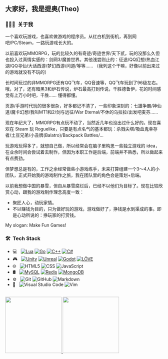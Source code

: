 <h2>大家好，我是提奥(Theo)</h2>

<h3> 👨🏻‍💻 &nbsp;关于我 </h3>
一个喜欢玩游戏，也喜欢做游戏的程序员。从红白机到街机，再到网吧/PC/Steam，一路玩游戏长大的。

以前喜欢玩MMORPG，玩的比较久的有奇迹/奇迹世界/天下贰，玩的没那么久但也投入过真情实感的：剑网3/魔兽世界。其他浅尝则止的：征途/QQ幻想/热血江湖/QQ寻仙/大话西游/梦幻西游/问道/等等…… （我列这个干嘛，好像以前出来过的游戏就没有不玩的）

长时间玩过的非MMORPG还有QQ飞车，QQ音速等，QQ飞车玩到了96级左右。哦，对了，还有暗黑3和炉石传说，炉石最高打到传说，千胜德鲁伊，花的时间感觉有上万小时吧，千胜…… 懂得都懂。

页游/手游时代玩的很多很杂，好多都记不清了，一些印象深刻的：七雄争霸/神仙道/魔卡幻想/我叫MT1和2/剑与远征/War Eternal/不休的乌拉拉/出发吧麦芬……

现在年纪大了，MMORPG有点玩不动了，当然近几年也没出过什么好的。现在喜欢在 Steam 玩 Roguelike，只要是有点名气的基本都玩：杀戮尖塔/吸血鬼幸存者/土豆兄弟/小丑牌(Balatro)/Backpack Battles/...

玩游戏玩得多了，就想自己做，所以经常会在脑子里构思一些独立游戏的 idea，在业余时间会尝试着去制作，但因为本职工作是后端，前端并不熟悉，所以做起来有点费劲。

但梦想总是有的，工作之余经常做些小游戏练手，未来打算组建一个3～4人的小团队，正式开始我的游戏制作之旅，我在团队里的角色会是策划+后端。

以前我想做中国的暴雪，但自从暴雪腐烂后，已经不以他们为目标了。现在比较欣赏心动，跟我的游戏制作理念高度一致：
* 聚匠人心，动玩家情。
* 不以赚钱为目的，只为做好玩的游戏，游戏做好了，挣钱是水到渠成的事。即是心动所说的：挣玩家的打赏钱。

My slogan: Make Fun Games!

<h3> 🛠 &nbsp;Tech Stack</h3>

- 💻 &nbsp;
  [![Lua](https://img.shields.io/badge/-Lua-333333?style=flat&logo=lua)](https://lua.org)
  [![Go](https://img.shields.io/badge/-Go-333333?style=flat&logo=Go&logoColor=007396)](https://go.dev)
  [![C++](https://img.shields.io/badge/-C++-333333?style=flat&logo=C%2B%2B&logoColor=00599C)](https://cplusplus.com)
  [![C#](https://img.shields.io/badge/-C%23-333333?style=flat&logo=csharp&logoColor=00599C)](https://learn.microsoft.com/en-us/dotnet/csharp)
- 🎮 &nbsp;
  [![Unity](https://img.shields.io/badge/-Unity-333333?style=flat&logo=unity)](https://unity.com)
  [![Unreal](https://img.shields.io/badge/-Unreal-333333?style=flat&logo=unreal-engine)](https://www.unrealengine.com)
  [![Godot](https://img.shields.io/badge/-Godot-333333?style=flat&logo=godot-engine)](https://godotengine.org)
  [![LÖVE](https://img.shields.io/badge/-LÖVE-333333?style=flat&logo=love2d)](https://love2d.org)
- 🌐 &nbsp;
  ![HTML5](https://img.shields.io/badge/-HTML5-333333?style=flat&logo=HTML5)
  ![CSS](https://img.shields.io/badge/-CSS-333333?style=flat&logo=CSS3&logoColor=1572B6)
  ![JavaScript](https://img.shields.io/badge/-JavaScript-333333?style=flat&logo=javascript)
- 🛢 &nbsp;
  [![MySQL](https://img.shields.io/badge/-MySQL-333333?style=flat&logo=mysql)](https://www.mysql.com)
  [![Redis](https://img.shields.io/badge/-Redis-333333?style=flat&logo=redis)](https://redis.io)
  [![MongoDB](https://img.shields.io/badge/-MongoDB-333333?style=flat&logo=mongodb)](https://www.mongodb.com)
- ⚙️ &nbsp;
  ![Git](https://img.shields.io/badge/-Git-333333?style=flat&logo=git)
  ![GitHub](https://img.shields.io/badge/-GitHub-333333?style=flat&logo=github)
  ![Markdown](https://img.shields.io/badge/-Markdown-333333?style=flat&logo=markdown)
- 🔧 &nbsp;
  ![Visual Studio Code](https://img.shields.io/badge/-Visual%20Studio%20Code-333333?style=flat&logo=visual-studio-code&logoColor=007ACC)
  ![Vim](https://img.shields.io/badge/-Vim-333333?style=flat&logo=vim)

<br/>

<a href="https://github.com/najoast">
  <img height="180em" src="https://github-readme-stats.vercel.app/api?username=najoast&theme=buefy&show_icons=true" />
  <img height="180em" src="https://github-readme-stats.vercel.app/api/top-langs/?username=najoast&theme=buefy&layout=compact" />
</a>
